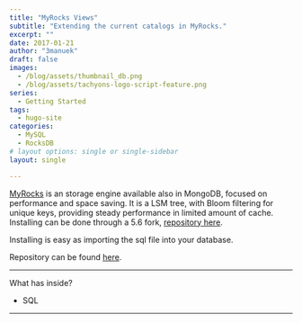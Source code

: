 ```yaml
---
title: "MyRocks Views"
subtitle: "Extending the current catalogs in MyRocks."
excerpt: ""
date: 2017-01-21
author: "3manuek"
draft: false
images:
  - /blog/assets/thumbnail_db.png
  - /blog/assets/tachyons-logo-script-feature.png
series:
  - Getting Started
tags:
  - hugo-site
categories:
  - MySQL
  - RocksDB
# layout options: single or single-sidebar
layout: single

---
```


[MyRocks][1] is an storage engine available also in MongoDB, focused on performance
and space saving. It is a LSM tree, with Bloom filtering for unique keys, providing
steady performance in limited amount of cache. Installing can be done through
a 5.6 fork, [repository here][3].

Installing is easy as importing the sql file into your database.

Repository can be found [here][2].

---

What has inside?

- SQL    

---

[1]: http://myrocks.io/
[2]: https://github.com/3manuek/myrocks_views
[3]: https://github.com/facebook/mysql-5.6